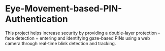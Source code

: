 # Eye-Movement-based-PIN-Authentication
This project helps increase security by providing a double-layer protection – face detection + entering and identifying gaze-based PINs using a web camera through real-time blink detection and tracking.

